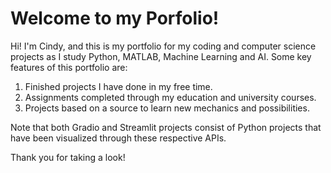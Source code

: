 # Welcome to my Porfolio!

Hi! I'm Cindy, and this is my portfolio for my coding and computer science projects as I study Python, MATLAB, Machine Learning and AI.
Some key features of this portfolio are:
1. Finished projects I have done in my free time.
2. Assignments completed through my education and university courses.
3. Projects based on a source to learn new mechanics and possibilities.

Note that both Gradio and Streamlit projects consist of Python projects that have been visualized through these respective APIs.

Thank you for taking a look!

